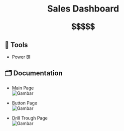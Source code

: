 <h1 align="center">Sales Dashboard</h1>
<p align="center"  style="font-size: 25px">💲💲💲💲💲</p>

## 🧰 Tools
- Power BI

## 🗂️ Documentation
- Main Page         
    ![Gambar](https://raw.githubusercontent.com/artatara7a/sales-dashboard/master/images/belajarhandson2_Page_1.jpg)

- Button Page         
    ![Gambar](https://raw.githubusercontent.com/artatara7a/sales-dashboard/master/images/belajarhandson2_Page_2.jpg)

- Drill Trough Page         
    ![Gambar](https://raw.githubusercontent.com/artatara7a/sales-dashboard/master/images/belajarhandson2_Page_3.jpg)